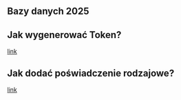 ## Bazy danych 2025

## Jak wygenerować Token?
[link](https://drive.google.com/file/d/1uohcSyLtmw1hcHT37HdGfdvou2Pb7b5C/view?usp=sharing)

## Jak dodać poświadczenie rodzajowe?
[link](https://drive.google.com/file/d/1P4Rg50bzPcSG7QvAU0GyteI4ejhW0AsS/view?usp=sharing)
